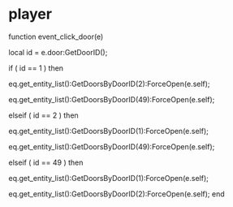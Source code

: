 # player
function event_click_door(e)

local id = e.door:GetDoorID();


if ( id == 1 ) then


eq.get_entity_list():GetDoorsByDoorID(2):ForceOpen(e.self);


eq.get_entity_list():GetDoorsByDoorID(49):ForceOpen(e.self);

elseif ( id == 2 ) then


eq.get_entity_list():GetDoorsByDoorID(1):ForceOpen(e.self);


eq.get_entity_list():GetDoorsByDoorID(49):ForceOpen(e.self);

elseif ( id == 49 ) then


eq.get_entity_list():GetDoorsByDoorID(1):ForceOpen(e.self);


eq.get_entity_list():GetDoorsByDoorID(2):ForceOpen(e.self);
end
